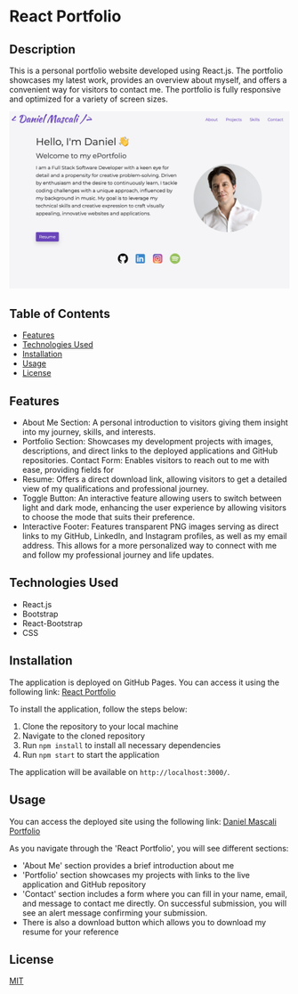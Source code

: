 # React Portfolio

## Description
This is a personal portfolio website developed using React.js. The portfolio showcases my latest work, provides an overview about myself, and offers a convenient way for visitors to contact me. The portfolio is fully responsive and optimized for a variety of screen sizes.

![Portfolio Preview](./portfolio/src/assets/img/portfolio-img2.png)  

## Table of Contents
- [Features](#features)
- [Technologies Used](#technologies-used)
- [Installation](#installation)
- [Usage](#usage)
- [License](#license)

## Features

- About Me Section: A personal introduction to visitors giving them insight into my journey, skills, and interests.
- Portfolio Section: Showcases my development projects with images, descriptions, and direct links to the deployed applications and GitHub repositories.
Contact Form: Enables visitors to reach out to me with ease, providing fields for 
- Resume: Offers a direct download link, allowing visitors to get a detailed view of my qualifications and professional journey.
- Toggle Button: An interactive feature allowing users to switch between light and dark mode, enhancing the user experience by allowing visitors to choose the mode that suits their preference.
- Interactive Footer: Features transparent PNG images serving as direct links to my GitHub, LinkedIn, and Instagram profiles, as well as my email address. This allows for a more personalized way to connect with me and follow my professional journey and life updates.


## Technologies Used
- React.js
- Bootstrap
- React-Bootstrap
- CSS

## Installation

The application is deployed on GitHub Pages. You can access it using the following link: [React Portfolio](https://github.com/TurboTeam335/dm-portfolio)

To install the application, follow the steps below:

1. Clone the repository to your local machine
2. Navigate to the cloned repository
3. Run `npm install` to install all necessary dependencies
4. Run `npm start` to start the application

The application will be available on `http://localhost:3000/`.

## Usage

You can access the deployed site using the following link: [Daniel Mascali Portfolio](https://turboteam335.github.io/dm-portfolio/)

As you navigate through the 'React Portfolio', you will see different sections:

- 'About Me' section provides a brief introduction about me
- 'Portfolio' section showcases my projects with links to the live application and GitHub repository
- 'Contact' section includes a form where you can fill in your name, email, and message to contact me directly. On successful submission, you will see an alert message confirming your submission.
- There is also a download button which allows you to download my resume for your reference


## License

[MIT](https://choosealicense.com/licenses/mit/)